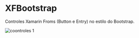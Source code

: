 # XFBootstrap

Controles Xamarin Froms (Button e Entry) no estilo do Bootstrap.

![coontroles 1](https://user-images.githubusercontent.com/10350009/74940706-979a5b80-53d0-11ea-9e03-f6b76d86ddf4.png)

